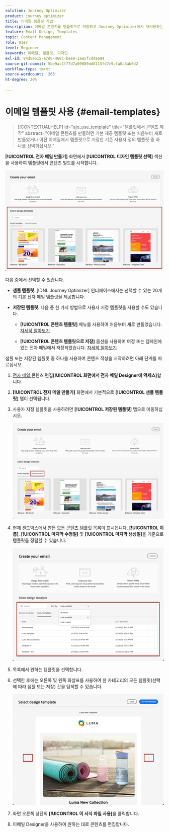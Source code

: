```yaml
---
solution: Journey Optimizer
product: journey optimizer
title: 이메일 템플릿 작업
description: 이메일 콘텐츠를 템플릿으로 저장하고 Journey Optimizer에서 재사용하는 방법에 대해 알아봅니다
feature: Email Design, Templates
topic: Content Management
role: User
level: Beginner
keywords: 이메일, 템플릿, 디자인
exl-id: 94d5e615-a7d6-468c-bee8-1ae5fcd4a694
source-git-commit: 5be9ac1f77d7a09089dd8115fd7c9cfa0a3ab0d2
workflow-type: tm+mt
source-wordcount: '265'
ht-degree: 20%

---
```


# 이메일 템플릿 사용 {#email-templates}

>[!CONTEXTUALHELP]
>id="ajo_use_template"
>title="템플릿에서 콘텐츠 제작"
>abstract="이메일 콘텐츠를 만들려면 기본 제공 템플릿 또는 처음부터 새로 만들었거나 이전 이메일에서 템플릿으로 저장한 기존 사용자 정의 템플릿 중 하나를 선택하십시오."

**[!UICONTROL 전자 메일 만들기]** 화면에서 **[!UICONTROL 디자인 템플릿 선택]** 섹션을 사용하여 템플릿에서 콘텐츠 빌드를 시작합니다.

![](assets/email_designer-templates.png)

다음 중에서 선택할 수 있습니다.

* **샘플 템플릿**. [!DNL Journey Optimizer] 인터페이스에서는 선택할 수 있는 20개의 기본 전자 메일 템플릿을 제공합니다.

* **저장된 템플릿**. 다음 중 한 가지 방법으로 사용자 지정 템플릿을 사용할 수도 있습니다.

   * **[!UICONTROL 콘텐츠 템플릿]** 메뉴를 사용하여 처음부터 새로 만들었습니다. [자세히 알아보기](../content-management/content-templates.md#create-template-from-scratch)

   * **[!UICONTROL 콘텐츠 템플릿으로 저장]** 옵션을 사용하여 여정 또는 캠페인에 있는 전자 메일에서 저장되었습니다. [자세히 알아보기](../content-management/content-templates.md#save-as-template)

샘플 또는 저장된 템플릿 중 하나를 사용하여 콘텐츠 작성을 시작하려면 아래 단계를 따르십시오.

1. [전자 메일 ](get-started-email-design.md)콘텐츠 편집&#x200B;**[!UICONTROL 화면에서 전자 메일 Designer에 액세스]**&#x200B;합니다.

1. **[!UICONTROL 전자 메일 만들기]** 화면에서 기본적으로 **[!UICONTROL 샘플 템플릿]** 탭이 선택됩니다.

1. 사용자 지정 템플릿을 사용하려면 **[!UICONTROL 저장된 템플릿]** 탭으로 이동하십시오.

   ![](assets/email_designer-saved-templates-tab.png)

1. 현재 샌드박스에서 만든 모든 [콘텐츠 템플릿](../content-management/content-templates.md#create-content-templates) 목록이 표시됩니다. **[!UICONTROL 이름]**, **[!UICONTROL 마지막 수정일]** 및 **[!UICONTROL 마지막 생성일]**&#x200B;을 기준으로 템플릿을 정렬할 수 있습니다.

   ![](assets/email_designer-saved-templates-filter.png)

1. 목록에서 원하는 템플릿을 선택합니다.

1. 선택한 후에는 오른쪽 및 왼쪽 화살표를 사용하여 한 카테고리의 모든 템플릿(선택에 따라 샘플 또는 저장) 간을 탐색할 수 있습니다.

   ![](assets/email_designer-saved-templates-navigate.png)

1. 화면 오른쪽 상단의 **[!UICONTROL 이 서식 파일 사용]**&#x200B;을 클릭합니다.

1. 이메일 Designer을 사용하여 원하는 대로 콘텐츠를 편집합니다.
